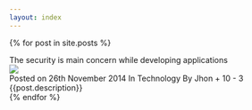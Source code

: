```yaml
---
layout: index
---
```

{% for post in site.posts %}
<div class="blog-main">
   <div class="heading-blog">
        The security is main concern while developing applications
   </div>
   <a href="singlepost.html">
       <img src="assets/img/{{ post.image }}" class="img-responsive img-rounded" />
   </a>
   <div class="blog-info">
   <span class="label label-primary">Posted on 26th November 2014</span>
   <span class="label label-success">In Technology</span>
   <span class="label label-danger">By Jhon</span>
   <span class="label label-info">
   <i class="fa fa-thumbs-up"></i> + 10
   <i class="fa fa-thumbs-down"></i> - 3
   </span>
   </div>
   <div class="blog-txt">
         {{post.description}}
   </div>
</div>
{% endfor %}
                    
